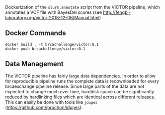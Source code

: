 Dockerization of the `slurm.annotate` script from the VICTOR pipeline, which annotates a VCF file with BayesDel scores (see http://fengbj-laboratory.org/victor-2018-12-06/Manual.html)


## Docker Commands

```
docker build . -t brcachallenge/victor:0.1
docker push brcachallenge/victor:0.1
```

## Data Management

The VICTOR pipeline has fairly large data dependencies. In order to allow for reproducible pipeline runs the complete data is redownloaded for every brcaexchange pipeline release. Since large parts of the data are not expected to change much over time, harddisk space can be significantly reduced by hardlinking files which are identical across different releases. This can easily be done with tools like `jdupes` (https://github.com/jbruchon/jdupes).

